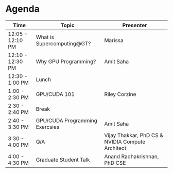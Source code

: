 # Agenda

| Time     | Topic                                    | Presenter                                                    |
|----------|------------------------------------------|--------------------------------------------------------------|
| 12:05 - 12:10 PM  | What is Supercomputing@GT?               | Marissa
| 12:10 - 12:30 PM  | Why GPU Programming?       | Amit Saha     |
| 12:30 - 1:00 PM | Lunch         |  |
| 1:00 - 2:30 PM | GPU/CUDA 101                        | Riley Corzine |
| 2:30 - 2:40 PM | Break | |
| 2:40 - 3:30 PM | GPU/CUDA Programming Exercsies | Amit Saha |
| 3:30 - 4:00 PM | Q/A |Vijay Thakkar, PhD CS & NVIDIA Compute Architect | 
| 4:00 - 4:30 PM | Graduate Student Talk | Anand Radhakrishnan, PhD CSE |

